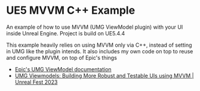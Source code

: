 # UE5 MVVM C++ Example
An example of how to use MVVM (UMG ViewModel plugin) with your UI inside Unreal Engine. Project is build on UE5.4.4

This example heavily relies on using MVVM only via C++, instead of setting in UMG like the plugin intends. It also includes my own code on top to reuse and configure MVVM, on top of Epic's things

- [Epic's UMG ViewModel documentation](https://dev.epicgames.com/documentation/en-us/unreal-engine/umg-viewmodel?application_version=5.1)
- [UMG Viewmodels: Building More Robust and Testable UIs using MVVM | Unreal Fest 2023](https://dev.epicgames.com/community/learning/tutorials/pw3Y/unreal-engine-umg-viewmodels-building-more-robust-and-testable-uis-using-mvvm-unreal-fest-2023)
